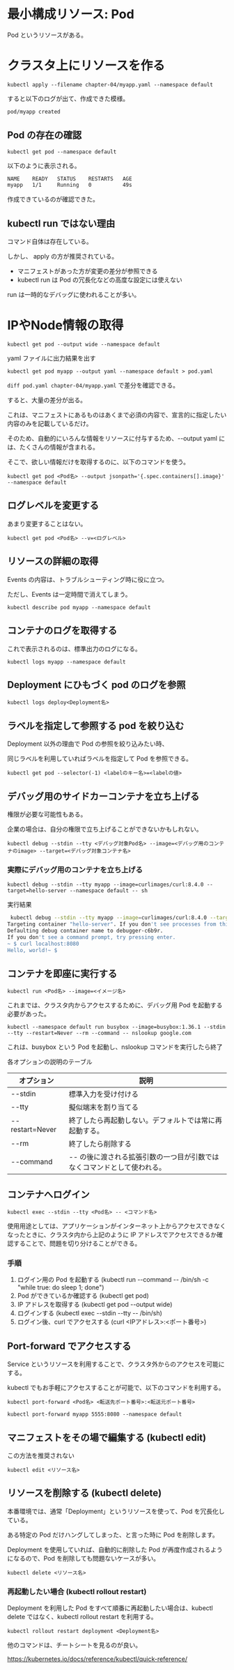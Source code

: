 # 最小構成リソース: Pod

Pod というリソースがある。

# クラスタ上にリソースを作る

```shell
kubectl apply --filename chapter-04/myapp.yaml --namespace default
```

すると以下のログが出て、作成できた模様。

```bash
pod/myapp created
```

## Pod の存在の確認

```shell
kubectl get pod --namespace default
```

以下のように表示される。

```bash
NAME    READY   STATUS    RESTARTS   AGE
myapp   1/1     Running   0          49s
```

作成できているのが確認できた。

## kubectl run ではない理由

コマンド自体は存在している。

しかし、 apply の方が推奨されている。

- マニフェストがあった方が変更の差分が参照できる
- kubectl run は Pod の冗長化などの高度な設定には使えない

run は一時的なデバッグに使われることが多い。

# IPやNode情報の取得

```shell
kubectl get pod --output wide --namespace default
```

yaml ファイルに出力結果を出す

```shell
kubectl get pod myapp --output yaml --namespace default > pod.yaml
```

`diff pod.yaml chapter-04/myapp.yaml` で差分を確認できる。

すると、大量の差分が出る。

これは、マニフェストにあるものはあくまで必須の内容で、宣言的に指定したい内容のみを記載しているだけ。

そのため、自動的にいろんな情報をリソースに付与するため、--output yaml には、たくさんの情報が含まれる。

そこで、欲しい情報だけを取得するのに、以下のコマンドを使う。

```shell
kubectl get pod <Pod名> --output jsonpath='{.spec.containers[].image}' --namespace default
```

## ログレベルを変更する

あまり変更することはない。

```shell
kubectl get pod <Pod名> --v=<ログレベル>
```

## リソースの詳細の取得

Events の内容は、トラブルシューティング時に役に立つ。

ただし、Events は一定時間で消えてしまう。

```shell
kubectl describe pod myapp --namespace default
```

## コンテナのログを取得する

これで表示されるのは、標準出力のログになる。

```shell
kubectl logs myapp --namespace default
```

## Deployment にひもづく pod のログを参照

```shell
kubectl logs deploy<Deployment名>
```

## ラベルを指定して参照する pod を絞り込む

Deployment 以外の理由で Pod の参照を絞り込みたい時、

同じラベルを利用していればラベルを指定して Pod を参照できる。

```shell
kubectl get pod --selector(-1) <labelのキー名>=<labelの値>
```

## デバッグ用のサイドカーコンテナを立ち上げる

権限が必要な可能性もある。

企業の場合は、自分の権限で立ち上げることができないかもしれない。

```shell
kubectl debug --stdin --tty <デバッグ対象Pod名> --image=<デバッグ用のコンテナのimage> --target=<デバッグ対象コンテナ名>
```

### 実際にデバッグ用のコンテナを立ち上げる

```shell
kubectl debug --stdin --tty myapp --image=curlimages/curl:8.4.0 --target=hello-server --namespace default -- sh
```

実行結果

```bash
 kubectl debug --stdin --tty myapp --image=curlimages/curl:8.4.0 --target=hello-server --namespace default -- sh
Targeting container "hello-server". If you don't see processes from this container it may be because the container runtime doesn't support this feature.
Defaulting debug container name to debugger-c6b9r.
If you don't see a command prompt, try pressing enter.
~ $ curl localhost:8080
Hello, world!~ $
```

## コンテナを即座に実行する

```shell
kubectl run <Pod名> --image=<イメージ名>
```

これまでは、クラスタ内からアクセスするために、デバッグ用 Pod を起動する必要があった。

```shell
kubectl --namespace default run busybox --image=busybox:1.36.1 --stdin --tty --restart=Never --rm --command -- nslookup google.com
```
これは、busybox という Pod を起動し、nslookup コマンドを実行したら終了

各オプションの説明のテーブル

| オプション | 説明                                    |
| --- |---------------------------------------|
| --stdin | 標準入力を受け付ける                            |
| --tty | 擬似端末を割り当てる                            |
| --restart=Never | 終了したら再起動しない。デフォルトでは常に再起動する。           |
| --rm | 終了したら削除する                             |
| --command | -- の後に渡される拡張引数の一つ目が引数ではなくコマンドとして使われる。 |

## コンテナへログイン

```shell
kubectl exec --stdin --tty <Pod名> -- <コマンド名>
```

使用用途としては、アプリケーションがインターネット上からアクセスできなくなったときに、クラスタ内から上記のように IP アドレスでアクセスできるか確認することで、問題を切り分けることができる。

### 手順

1. ログイン用の Pod を起動する (kubectl run <pod> --command -- /bin/sh -c "while true: do sleep 1; done")
2. Pod ができているか確認する (kubectl get pod)
3. IP アドレスを取得する (kubectl get pod <pod> --output wide)
4. ログインする (kubectl exec --stdin --tty <pod> -- /bin/sh)
5. ログイン後、curl でアクセスする (curl <IPアドレス>:<ポート番号>)

## Port-forward でアクセスする

Service というリソースを利用することで、クラスタ外からのアクセスを可能にする。

kubectl でもお手軽にアクセスすることが可能で、以下のコマンドを利用する。

```shell
kubectl port-forward <Pod名> <転送先ポート番号>:<転送元ポート番号>
```

```shell
kubectl port-forward myapp 5555:8080 --namespace default
```

## マニフェストをその場で編集する (kubectl edit)

この方法を推奨されない

```shell
kubectl edit <リソース名>
```

## リソースを削除する (kubectl delete)

本番環境では、通常「Deployment」というリソースを使って、Pod を冗長化している。

ある特定の Pod だけハングしてしまった、と言った時に Pod を削除します。

Deployment を使用していれば、自動的に削除した Pod が再度作成されるようになるので、Pod を削除しても問題ないケースが多い。

```shell
kubectl delete <リソース名>
```

### 再起動したい場合 (kubectl rollout restart)

Deployment を利用した Pod をすべて順番に再起動したい場合は、kubectl delete ではなく、kubectl rollout restart を利用する。

```shell
kubectl rollout restart deployment <Deployment名>
```

他のコマンドは、チートシートを見るのが良い。

https://kubernetes.io/docs/reference/kubectl/quick-reference/
